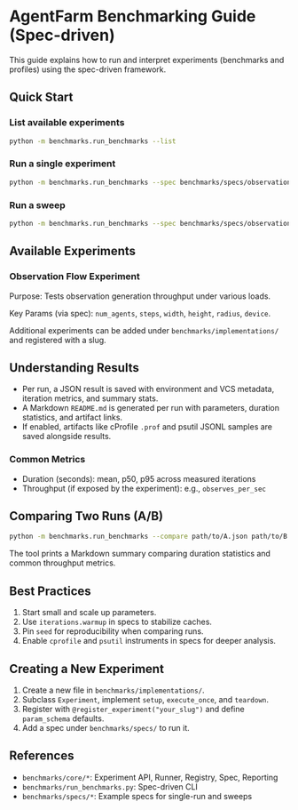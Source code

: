 # AgentFarm Benchmarking Guide (Spec-driven)

This guide explains how to run and interpret experiments (benchmarks and profiles) using the spec-driven framework.

## Quick Start

### List available experiments

```bash
python -m benchmarks.run_benchmarks --list
```

### Run a single experiment

```bash
python -m benchmarks.run_benchmarks --spec benchmarks/specs/observation_baseline.yaml
```

### Run a sweep

```bash
python -m benchmarks.run_benchmarks --spec benchmarks/specs/observation_sweep.yaml
```

## Available Experiments

### Observation Flow Experiment

Purpose: Tests observation generation throughput under various loads.

Key Params (via spec): `num_agents`, `steps`, `width`, `height`, `radius`, `device`.

Additional experiments can be added under `benchmarks/implementations/` and registered with a slug.

## Understanding Results

- Per run, a JSON result is saved with environment and VCS metadata, iteration metrics, and summary stats.
- A Markdown `README.md` is generated per run with parameters, duration statistics, and artifact links.
- If enabled, artifacts like cProfile `.prof` and psutil JSONL samples are saved alongside results.

### Common Metrics

- Duration (seconds): mean, p50, p95 across measured iterations
- Throughput (if exposed by the experiment): e.g., `observes_per_sec`

## Comparing Two Runs (A/B)

```bash
python -m benchmarks.run_benchmarks --compare path/to/A.json path/to/B.json
```

The tool prints a Markdown summary comparing duration statistics and common throughput metrics.

## Best Practices

1. Start small and scale up parameters.
2. Use `iterations.warmup` in specs to stabilize caches.
3. Pin `seed` for reproducibility when comparing runs.
4. Enable `cprofile` and `psutil` instruments in specs for deeper analysis.

## Creating a New Experiment

1. Create a new file in `benchmarks/implementations/`.
2. Subclass `Experiment`, implement `setup`, `execute_once`, and `teardown`.
3. Register with `@register_experiment("your_slug")` and define `param_schema` defaults.
4. Add a spec under `benchmarks/specs/` to run it.

## References

- `benchmarks/core/*`: Experiment API, Runner, Registry, Spec, Reporting
- `benchmarks/run_benchmarks.py`: Spec-driven CLI
- `benchmarks/specs/*`: Example specs for single-run and sweeps
